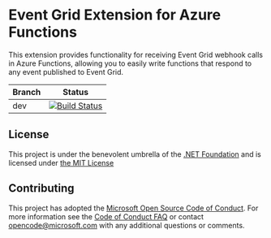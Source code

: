 # Event Grid Extension for Azure Functions
This extension provides functionality for receiving Event Grid webhook calls in Azure Functions, allowing you to easily write functions that respond to any event published to Event Grid.

|Branch|Status|
|---|---|
|dev|[![Build Status](https://azfunc.visualstudio.com/Azure%20Functions/_apis/build/status/Azure.azure-functions-eventgrid-extension?branchName=dev)](https://azfunc.visualstudio.com/Azure%20Functions/_build/latest?definitionId=39&branchName=dev)

## License

This project is under the benevolent umbrella of the [.NET Foundation](http://www.dotnetfoundation.org/) and is licensed under [the MIT License](https://github.com/Azure/azure-webjobs-sdk/blob/master/LICENSE.txt)

## Contributing

This project has adopted the [Microsoft Open Source Code of Conduct](https://opensource.microsoft.com/codeofconduct/). For more information see the [Code of Conduct FAQ](https://opensource.microsoft.com/codeofconduct/faq/) or contact [opencode@microsoft.com](mailto:opencode@microsoft.com) with any additional questions or comments.

